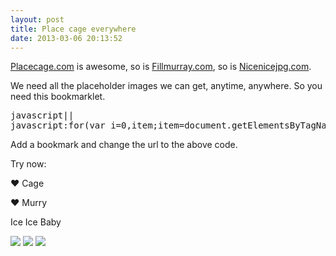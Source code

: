 ```yaml
---
layout: post
title: Place cage everywhere
date: 2013-03-06 20:13:52
---
```


[Placecage.com](http://www.placecage.com/) is awesome, so is [Fillmurray.com](http://fillmurray.com), so is [Nicenicejpg.com](http://nicenicejpg.com/).

We need all the placeholder images we can get, anytime, anywhere. So you need this bookmarklet.

<pre>javascript||
javascript:for(var i=0,item;item=document.getElementsByTagName("img")[i];i++){item.setAttribute("src","http://placecage.com/"+item.clientWidth+"/"+item.clientHeight)}
</pre>

Add a bookmark and change the url to the above code. 

Try now:

<a onclick="javascript:for(var i=0,item;item=document.getElementsByTagName('img')[i];i++){item.setAttribute('src','http://placecage.com/'+item.clientWidth+'/'+item.clientHeight)}" class="big-button green">&hearts; Cage</a>

<a onclick="javascript:for(var i=0,item;item=document.getElementsByTagName('img')[i];i++){item.setAttribute('src','http://fillmurray.com/g/'+item.clientWidth+'/'+item.clientHeight)}" class="big-button red">&hearts; Murry</a>

<a onclick="javascript:for(var i=0,item;item=document.getElementsByTagName('img')[i];i++){item.setAttribute('src','http://nicenicejpg.com/'+item.clientWidth+'/'+item.clientHeight)}" class="big-button yellow">Ice Ice Baby</a>

<img src="http://placecage.com/g/80/200" />
<img src="http://placecage.com/g/310/200" />
<img src="http://placecage.com/g/100/200" />